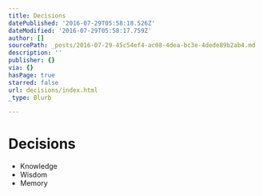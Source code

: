 ```yaml
---
title: Decisions
datePublished: '2016-07-29T05:58:18.526Z'
dateModified: '2016-07-29T05:58:17.759Z'
author: []
sourcePath: _posts/2016-07-29-45c54ef4-ac08-4dea-bc3e-4dede89b2ab4.md
description: ''
publisher: {}
via: {}
hasPage: true
starred: false
url: decisions/index.html
_type: Blurb

---
```

# Decisions

* Knowledge
* Wisdom
* Memory